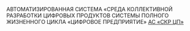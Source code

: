 АВТОМАТИЗИРОВАННАЯ СИСТЕМА «СРЕДА КОЛЛЕКТИВНОЙ РАЗРАБОТКИ ЦИФРОВЫХ ПРОДУКТОВ СИСТЕМЫ ПОЛНОГО ЖИЗНЕННОГО ЦИКЛА «ЦИФРОВОЕ ПРЕДПРИЯТИЕ» [АС «СКР ЦП»](https://xn--b1aecabnea2cbmcffd7av8a5o.xn--p1ai/files/sendmail/Connect%20to%20SKR.pdf)
